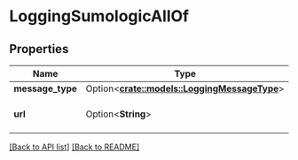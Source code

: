 # LoggingSumologicAllOf

## Properties

Name | Type | Description | Notes
------------ | ------------- | ------------- | -------------
**message_type** | Option<[**crate::models::LoggingMessageType**](LoggingMessageType.md)> |  | 
**url** | Option<**String**> | The URL to post logs to. | 

[[Back to API list]](../README.md#documentation-for-api-endpoints) [[Back to README]](../README.md)


